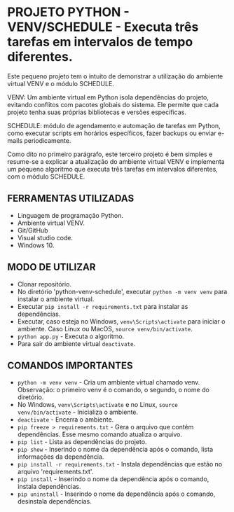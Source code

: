 # PROJETO PYTHON - VENV/SCHEDULE -  Executa três tarefas em intervalos de tempo diferentes.

Este pequeno projeto tem o intuito de demonstrar a utilização do ambiente virtual
VENV e o módulo SCHEDULE.

VENV: Um ambiente virtual em Python isola dependências do projeto, evitando conflitos com pacotes globais do sistema. Ele permite que cada projeto tenha suas próprias bibliotecas e versões específicas.

SCHEDULE: módulo de agendamento e automação de tarefas em Python, como executar scripts em horários específicos, fazer backups ou enviar e-mails periodicamente.

Como dito no primeiro parágrafo, este terceiro projeto é bem simples e resume-se a explicar a atualização do 
ambiente virtual VENV e implementa um pequeno algoritmo que executa três tarefas em intervalos diferentes, com o módulo SCHEDULE.

## FERRAMENTAS UTILIZADAS
* Linguagem de programação Python.
* Ambiente virtual VENV.
* Git/GitHub
* Visual studio code.
* Windows 10.

## MODO DE UTILIZAR
* Clonar repositório.
* No diretório 'python-venv-schedule', executar ```python -m venv venv``` para instalar o ambiente virtual.
* Executar ```pip install -r requirements.txt``` para instalar as dependências.
* Executar, caso esteja no Windows, ```venv\Scripts\activate``` para iniciar o ambiente. Caso Linux ou MacOS, ```source venv/bin/activate```.
* ```python app.py``` - Executa o algoritmo.
* Para sair do ambiente virtual ```deactivate```.

## COMANDOS IMPORTANTES
* ```python -m venv venv``` - Cria um ambiente virtual chamado venv. Observação: o primeiro venv é o comando, o segundo, o nome do diretório.
* No Windows, ```venv\Scripts\activate``` e no Linux, ```source venv/bin/activate``` - Inicializa o ambiente.
* ```deactivate``` - Encerra o ambiente.
* ```pip freeze > requirements.txt``` - Gera o arquivo que contém dependências. Esse mesmo comando atualiza o arquivo.
* ```pip list``` - Lista as dependências do projeto.
* ```pip show``` - Inserindo o nome da dependência após o comando, lista informações da dependência.
* ```pip install -r requirements.txt``` - Instala dependências que estão no arquivo 'requirements.txt'.
* ```pip install``` - Inserindo o nome da dependência após o comando, instala dependências.
* ```pip uninstall``` - Inserindo o nome da dependência após o comando, desinstala dependências.
